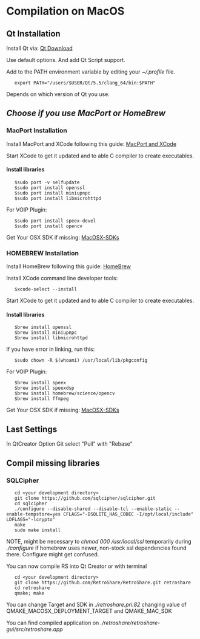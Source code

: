 # Compilation on MacOS

## Qt Installation

Install Qt via: [Qt Download](http://www.qt.io/download/)

Use default options. And add Qt Script support.

Add to the PATH environment variable by editing your *~/.profile* file.

       export PATH="/users/$USER/Qt/5.5/clang_64/bin:$PATH"

Depends on which version of Qt you use.

## ***Choose if you use MacPort or HomeBrew***

### MacPort Installation

Install MacPort and XCode following this guide: [MacPort and XCode](http://guide.macports.org/#installing.xcode)

Start XCode to get it updated and to able C compiler to create executables.

#### Install libraries  

       $sudo port -v selfupdate
       $sudo port install openssl
       $sudo port install miniupnpc
       $sudo port install libmicrohttpd
       
For VOIP Plugin: 

       $sudo port install speex-devel
       $sudo port install opencv

Get Your OSX SDK if missing: [MacOSX-SDKs](https://github.com/phracker/MacOSX-SDKs)

### HOMEBREW Installation

Install HomeBrew following this guide: [HomeBrew](http://brew.sh/)

Install XCode command line developer tools:

       $xcode-select --install

Start XCode to get it updated and to able C compiler to create executables.

#### Install libraries  

       $brew install openssl
       $brew install miniupnpc
       $brew install libmicrohttpd
       
If you have error in linking, run this:

       $sudo chown -R $(whoami) /usr/local/lib/pkgconfig

For VOIP Plugin: 

       $brew install speex
       $brew install speexdsp
       $brew install homebrew/science/opencv
       $brew install ffmpeg

Get Your OSX SDK if missing: [MacOSX-SDKs](https://github.com/phracker/MacOSX-SDKs)

## Last Settings

In QtCreator Option Git select "Pull" with "Rebase"

## Compil missing libraries
### SQLCipher
       
       cd <your development directory>
       git clone https://github.com/sqlcipher/sqlcipher.git
       cd sqlcipher
       ./configure --disable-shared --disable-tcl --enable-static --enable-tempstore=yes CFLAGS="-DSQLITE_HAS_CODEC -I/opt/local/include" LDFLAGS="-lcrypto"
       make 
       sudo make install

NOTE, might be necessary to *chmod 000 /usr/local/ssl* temporarily during *./configure* if 
homebrew uses newer, non-stock ssl dependencies found there. Configure might get confused.

You can now compile RS into Qt Creator or with terminal

       cd <your development directory>
       git clone https://github.com/RetroShare/RetroShare.git retroshare
       cd retroshare
       qmake; make

You can change Target and SDK in *./retroshare.pri:82* changing value of QMAKE_MACOSX_DEPLOYMENT_TARGET and QMAKE_MAC_SDK

You can find compiled application on *./retroshare/retroshare-gui/src/retroshare.app*
